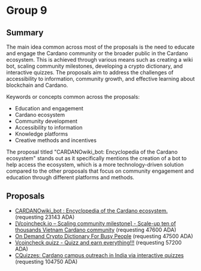 
# Group 9

## Summary

The main idea common across most of the proposals is the need to educate and engage the Cardano community or the broader public in the Cardano ecosystem. This is achieved through various means such as creating a wiki bot, scaling community milestones, developing a crypto dictionary, and interactive quizzes. The proposals aim to address the challenges of accessibility to information, community growth, and effective learning about blockchain and Cardano.

Keywords or concepts common across the proposals:
- Education and engagement
- Cardano ecosystem
- Community development
- Accessibility to information
- Knowledge platforms
- Creative methods and incentives

The proposal titled "CARDANOwiki_bot: Encyclopedia of the Cardano ecosystem" stands out as it specifically mentions the creation of a bot to help access the ecosystem, which is a more technology-driven solution compared to the other proposals that focus on community engagement and education through different platforms and methods.

## Proposals
* [CARDANOwiki_bot : Encyclopedia of the Cardano ecosystem.](https://cardano.ideascale.com/c/idea/111991) (requesting 23143 ADA)
* [[Vcoincheck.io – Scaling community milestone] - Scale-up ten of thousands Vietnam Cardano community](https://cardano.ideascale.com/c/idea/111885) (requesting 47600 ADA)
* [On Demand Crypto Dictionary For Busy People](https://cardano.ideascale.com/c/idea/111539) (requesting 47500 ADA)
* [Vcoincheck quizz - Quizz and earn everything!!!](https://cardano.ideascale.com/c/idea/111512) (requesting 57200 ADA)
* [CQuizzes: Cardano campus outreach in India via interactive quizzes](https://cardano.ideascale.com/c/idea/110366) (requesting 104750 ADA)
